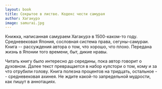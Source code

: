```yaml
---
layout: book
title: Сокрытое в листве. Кодекс чести самурая
author: Хагакурэ
image: samurai.jpg
---
```


Книжка, написанная самураем Хагакурэ в 1500-каком-то году. Средневековая Япония,
сословная система права, сегуны-самураи. Книга -- рассуждения автора о том, что
хорошо, что плохо. Передана жизнь в Японии того времени, быт, дикие нравы.

Читать книгу было интересно до середины, пока автор говорит о духовном. Далее
текст превращается в набор кулстори о том, кому и за что отрубили голову. Книга
полезна процентов на тридцать, остальное -- средневековая ахинея. Не ждите
какой-то запредельной мудрости, как пишут в аннотациях.
